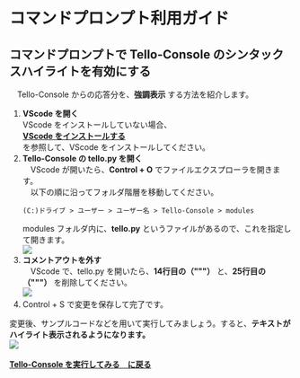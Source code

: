 # コマンドプロンプト利用ガイド

<a id=syntaxhighlight></a>
## コマンドプロンプトで Tello-Console のシンタックスハイライトを有効にする
　Tello-Console からの応答分を、**強調表示** する方法を紹介します。

1. **VScode を開く**
    <br>
    VScode をインストールしていない場合、
    <br>
    **[VScode をインストールする](https://github.com/GAI-313/Tello-Console/blob/master/tutorial/visual_studio_tutorial/install_and_setup_guide.md#windows-に-vscode-をインストールする方法)**
    <br>
    を参照して、VScode をインストールしてください。
2. **Tello-Console の tello.py を開く**
    <br>
    　VScode が開いたら、**Control + O** でファイルエクスプローラを開きます。
    <br>
    　以下の順に沿ってフォルダ階層を移動してください。
    ```
    (C:)ドライブ > ユーザー > ユーザー名 > Tello-Console > modules
    ```
    modules フォルダ内に、**tello.py** というファイルがあるので、これを指定して開きます。
    <br>
    <img src='https://i.imgur.com/M0EN5SR.jpg'>
3. **コメントアウトを外す**
    <br>
    　VScode で、tello.py を開いたら、**14行目の（"""）** と、**25行目の（"""）** を削除してください。
    <br>
    <img src='https://i.imgur.com/6YsegeS.jpg'>
4. Control + S で変更を保存して完了です。

変更後、サンプルコードなどを用いて実行してみましょう。すると、**テキストがハイライト表示されるようになります。**
<br>
<img src='https://i.imgur.com/5bhayMS.jpg'>
<br><br>
**[Tello-Console を実行してみる　に戻る](https://github.com/GAI-313/Tello-Console/tree/windows#tello-console-%E3%82%92%E5%AE%9F%E8%A1%8C%E3%81%97%E3%81%A6%E3%81%BF%E3%82%8B)**
